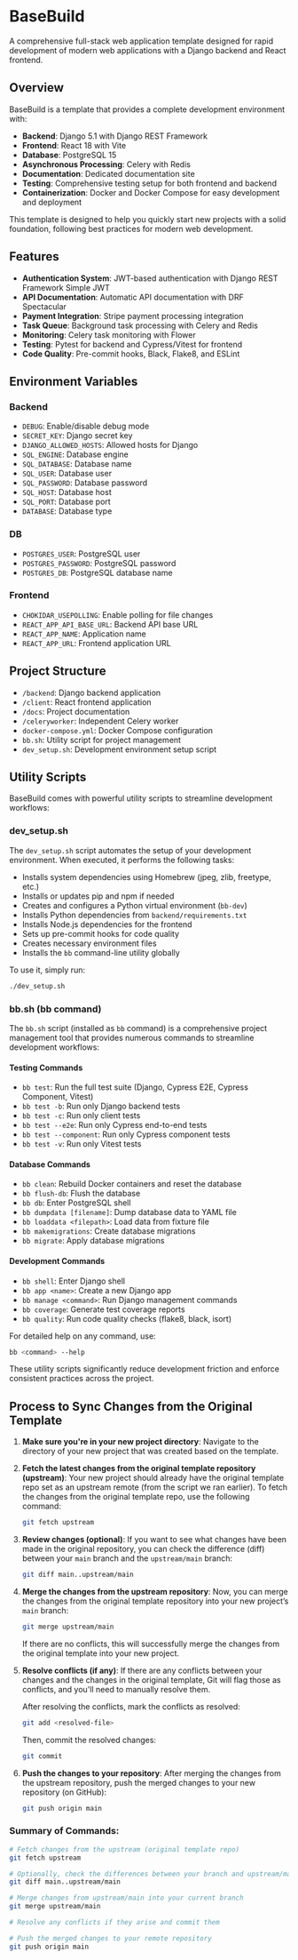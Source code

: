 # BaseBuild

A comprehensive full-stack web application template designed for rapid development of modern web applications with a Django backend and React frontend.

## Overview

BaseBuild is a template that provides a complete development environment with:

- **Backend**: Django 5.1 with Django REST Framework
- **Frontend**: React 18 with Vite
- **Database**: PostgreSQL 15
- **Asynchronous Processing**: Celery with Redis
- **Documentation**: Dedicated documentation site
- **Testing**: Comprehensive testing setup for both frontend and backend
- **Containerization**: Docker and Docker Compose for easy development and deployment

This template is designed to help you quickly start new projects with a solid foundation, following best practices for modern web development.

## Features

- **Authentication System**: JWT-based authentication with Django REST Framework Simple JWT
- **API Documentation**: Automatic API documentation with DRF Spectacular
- **Payment Integration**: Stripe payment processing integration
- **Task Queue**: Background task processing with Celery and Redis
- **Monitoring**: Celery task monitoring with Flower
- **Testing**: Pytest for backend and Cypress/Vitest for frontend
- **Code Quality**: Pre-commit hooks, Black, Flake8, and ESLint

## Environment Variables

### Backend

- `DEBUG`: Enable/disable debug mode
- `SECRET_KEY`: Django secret key
- `DJANGO_ALLOWED_HOSTS`: Allowed hosts for Django
- `SQL_ENGINE`: Database engine
- `SQL_DATABASE`: Database name
- `SQL_USER`: Database user
- `SQL_PASSWORD`: Database password
- `SQL_HOST`: Database host
- `SQL_PORT`: Database port
- `DATABASE`: Database type

### DB

- `POSTGRES_USER`: PostgreSQL user
- `POSTGRES_PASSWORD`: PostgreSQL password
- `POSTGRES_DB`: PostgreSQL database name

### Frontend

- `CHOKIDAR_USEPOLLING`: Enable polling for file changes
- `REACT_APP_API_BASE_URL`: Backend API base URL
- `REACT_APP_NAME`: Application name
- `REACT_APP_URL`: Frontend application URL

## Project Structure

- `/backend`: Django backend application
- `/client`: React frontend application
- `/docs`: Project documentation
- `/celeryworker`: Independent Celery worker
- `docker-compose.yml`: Docker Compose configuration
- `bb.sh`: Utility script for project management
- `dev_setup.sh`: Development environment setup script

## Utility Scripts

BaseBuild comes with powerful utility scripts to streamline development workflows:

### dev_setup.sh

The `dev_setup.sh` script automates the setup of your development environment. When executed, it performs the following tasks:

- Installs system dependencies using Homebrew (jpeg, zlib, freetype, etc.)
- Installs or updates pip and npm if needed
- Creates and configures a Python virtual environment (`bb-dev`)
- Installs Python dependencies from `backend/requirements.txt`
- Installs Node.js dependencies for the frontend
- Sets up pre-commit hooks for code quality
- Creates necessary environment files
- Installs the `bb` command-line utility globally

To use it, simply run:

```bash
./dev_setup.sh
```

### bb.sh (bb command)

The `bb.sh` script (installed as `bb` command) is a comprehensive project management tool that provides numerous commands to streamline development workflows:

#### Testing Commands
- `bb test`: Run the full test suite (Django, Cypress E2E, Cypress Component, Vitest)
- `bb test -b`: Run only Django backend tests
- `bb test -c`: Run only client tests
- `bb test --e2e`: Run only Cypress end-to-end tests
- `bb test --component`: Run only Cypress component tests
- `bb test -v`: Run only Vitest tests

#### Database Commands
- `bb clean`: Rebuild Docker containers and reset the database
- `bb flush-db`: Flush the database
- `bb db`: Enter PostgreSQL shell
- `bb dumpdata [filename]`: Dump database data to YAML file
- `bb loaddata <filepath>`: Load data from fixture file
- `bb makemigrations`: Create database migrations
- `bb migrate`: Apply database migrations

#### Development Commands
- `bb shell`: Enter Django shell
- `bb app <name>`: Create a new Django app
- `bb manage <command>`: Run Django management commands
- `bb coverage`: Generate test coverage reports
- `bb quality`: Run code quality checks (flake8, black, isort)

For detailed help on any command, use:

```bash
bb <command> --help
```

These utility scripts significantly reduce development friction and enforce consistent practices across the project.

## Process to Sync Changes from the Original Template

1. **Make sure you're in your new project directory**:
   Navigate to the directory of your new project that was created based on the template.

2. **Fetch the latest changes from the original template repository (upstream)**:
   Your new project should already have the original template repo set as an upstream remote (from the script we ran earlier). To fetch the changes from the original template repo, use the following command:
   ```bash
   git fetch upstream
   ```

3. **Review changes (optional)**:
   If you want to see what changes have been made in the original repository, you can check the difference (diff) between your `main` branch and the `upstream/main` branch:
   ```bash
   git diff main..upstream/main
   ```

4. **Merge the changes from the upstream repository**:
   Now, you can merge the changes from the original template repository into your new project’s `main` branch:
   ```bash
   git merge upstream/main
   ```
   If there are no conflicts, this will successfully merge the changes from the original template into your new project.

5. **Resolve conflicts (if any)**:
   If there are any conflicts between your changes and the changes in the original template, Git will flag those as conflicts, and you'll need to manually resolve them.

   After resolving the conflicts, mark the conflicts as resolved:
   ```bash
   git add <resolved-file>
   ```

   Then, commit the resolved changes:
   ```bash
   git commit
   ```

6. **Push the changes to your repository**:
   After merging the changes from the upstream repository, push the merged changes to your new repository (on GitHub):
   ```bash
   git push origin main
   ```

### Summary of Commands:
```bash
# Fetch changes from the upstream (original template repo)
git fetch upstream

# Optionally, check the differences between your branch and upstream/main
git diff main..upstream/main

# Merge changes from upstream/main into your current branch
git merge upstream/main

# Resolve any conflicts if they arise and commit them

# Push the merged changes to your remote repository
git push origin main
